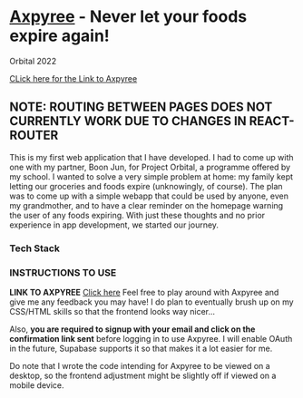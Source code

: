 # [Axpyree](https://axpyree.netlify.app/login) - Never let your foods expire again!

Orbital 2022

[CLick here for the Link to Axpyree](https://axpyree.netlify.app/login)

## NOTE: ROUTING BETWEEN PAGES DOES NOT CURRENTLY WORK DUE TO CHANGES IN REACT-ROUTER

This is my first web application that I have developed.
I had to come up with one with my partner, Boon Jun, for Project Orbital, a programme offered by my school.
I wanted to solve a very simple problem at home: my family kept letting our groceries and foods expire (unknowingly, of course).
The plan was to come up with a simple webapp that could be used by anyone, even my grandmother, and to have a clear reminder on the homepage warning the user of
any foods expiring.
With just these thoughts and no prior experience in app development, we started our journey.

### Tech Stack

### INSTRUCTIONS TO USE

**LINK TO AXPYREE** [Click here](https://axpyree.netlify.app/login)
Feel free to play around with Axpyree and give me any feedback you may have! I do plan to eventually brush up on my CSS/HTML skills so that the frontend looks way nicer...

Also, **you are required to signup with your email and click on the confirmation link sent** before logging in to use Axpyree.
I will enable OAuth in the future, Supabase supports it so that makes it a lot easier for me.

Do note that I wrote the code intending for Axpyree to be viewed on a desktop, so the frontend adjustment might be slightly off if viewed on a mobile device.
